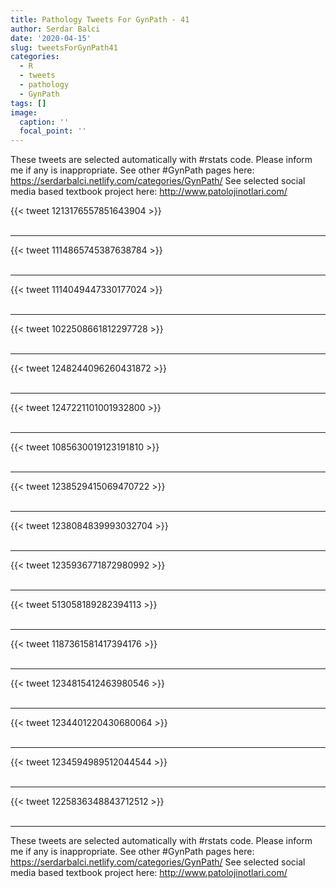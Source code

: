 ```yaml
---
title: Pathology Tweets For GynPath - 41
author: Serdar Balci
date: '2020-04-15'
slug: tweetsForGynPath41
categories:
  - R
  - tweets
  - pathology
  - GynPath
tags: []
image:
  caption: ''
  focal_point: ''
---
```



These tweets are selected automatically with #rstats code. Please inform me if any is inappropriate.
See other #GynPath pages here: https://serdarbalci.netlify.com/categories/GynPath/ 
See selected social media based textbook project here: http://www.patolojinotlari.com/

{{< tweet 1213176557851643904 >}}
<br>
<br>
<hr>
{{< tweet 1114865745387638784 >}}
<br>
<br>
<hr>
{{< tweet 1114049447330177024 >}}
<br>
<br>
<hr>
{{< tweet 1022508661812297728 >}}
<br>
<br>
<hr>
{{< tweet 1248244096260431872 >}}
<br>
<br>
<hr>
{{< tweet 1247221101001932800 >}}
<br>
<br>
<hr>
{{< tweet 1085630019123191810 >}}
<br>
<br>
<hr>
{{< tweet 1238529415069470722 >}}
<br>
<br>
<hr>
{{< tweet 1238084839993032704 >}}
<br>
<br>
<hr>
{{< tweet 1235936771872980992 >}}
<br>
<br>
<hr>
{{< tweet 513058189282394113 >}}
<br>
<br>
<hr>
{{< tweet 1187361581417394176 >}}
<br>
<br>
<hr>
{{< tweet 1234815412463980546 >}}
<br>
<br>
<hr>
{{< tweet 1234401220430680064 >}}
<br>
<br>
<hr>
{{< tweet 1234594989512044544 >}}
<br>
<br>
<hr>
{{< tweet 1225836348843712512 >}}
<br>
<br>
<hr>


These tweets are selected automatically with #rstats code. Please inform me if any is inappropriate.
See other #GynPath pages here: https://serdarbalci.netlify.com/categories/GynPath/ 
See selected social media based textbook project here: http://www.patolojinotlari.com/
